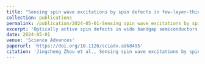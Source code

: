 ```yaml
---
title: "Sensing spin wave excitations by spin defects in few-layer-thick hexagonal boron nitride"
collection: publications
permalink: /publication/2024-05-01-Sensing spin wave excitations by spin defects in few-layer-thick hexagonal boron nitride
excerpt: 'Optically active spin defects in wide bandgap semiconductors serve as a local sensor of multiple degrees of freedom in a variety of “hard” and “soft” condensed matter systems. Taking advantage of the recent progress on quantum sensing using van der Waals (vdW) quantum materials, here we report direct measurements of spin waves excited in magnetic insulator Y3Fe5O12 (YIG) by boron vacancy $$V^-_B$$ spin defects contained in few-layer-thick hexagonal boron nitride nanoflakes. We show that the ferromagnetic resonance and parametric spin excitations can be effectively detected by $$V^-_B$$ spin defects under various experimental conditions through optically detected magnetic resonance measurements. The off-resonant dipole interaction between YIG magnons and $$V^-_B$$ spin defects is mediated by multi-magnon scattering processes, which may find relevant applications in a range of emerging quantum sensing, computing, and metrology technologies. Our results also highlight the opportunities offered by quantum spin defects in layered two-dimensional vdW materials for investigating local spin dynamic behaviors in magnetic solid-state matters.'
date: 2024-05-01
venue: 'Science Advances'
paperurl: 'https://doi.org/10.1126/sciadv.adk8495'
citation: 'Jingcheng Zhou et al., Sensing spin wave excitations by spin defects in few-layer-thick hexagonal boron nitride. <i>Sci. Adv. 10, eadk8495<\i> (2024). https://doi.org/10.1126/sciadv.adk8495'
---
```


